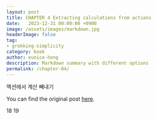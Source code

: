 ```yaml
---
layout: post
title: CHAPTER 4 Extracting calculations from actions
date:   2023-12-31 00:00:00 +0900
image: /assets/images/markdown.jpg
headerImage: false
tag:
- grokking-simplicity
category: book
author: eunice-hong
description: Markdown summary with different options
permalink: /chapter-04/
---
```


액션에서 계산 빼내기

You can find the original post [here](https://livebook.manning.com/book/grokking-simplicity/chapter-4/).


18 
19 